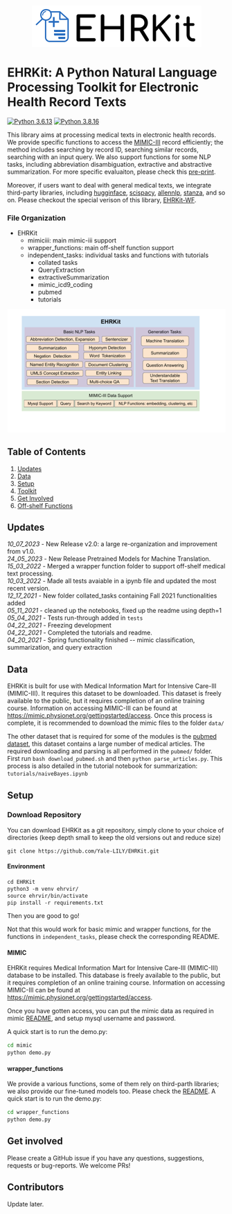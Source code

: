 <p align="center">
   <img src="EHRLogo.png" alt="EHRKit"/>
</p>


# EHRKit: A Python Natural Language Processing Toolkit for Electronic Health Record Texts


[![Python 3.6.13](https://img.shields.io/badge/python-3.6.13-green.svg)](https://www.python.org/downloads/release/python-360/)
[![Python 3.8.16](https://img.shields.io/badge/python-3.8.16-green.svg)](https://www.python.org/downloads/release/python-380/)

This library aims at processing medical texts in electronic health records. We provide specific functions to access the [MIMIC-III](https://physionet.org/content/mimiciii-demo/) record efficiently; the method includes searching by record ID, searching similar records, searching with an input query. We also support functions for some NLP tasks, including abbreviation disambiguation, extractive and abstractive summarization. For more specific evaluaiton, please check this [pre-print](https://arxiv.org/abs/2204.06604).

Moreover, if users want to deal with general medical texts, we integrate third-party libraries, including [hugginface](https://huggingface.co/), [scispacy](https://allenai.github.io/scispacy/), [allennlp](https://github.com/allenai/allennlp), [stanza](https://stanfordnlp.github.io/stanza/), and so on. Please checkout the special verison of this library, [EHRKit-WF](https://github.com/Yale-LILY/EHRKit/tree/master/wrapper_functions).


### File Organization

- EHRKit
  - mimiciii: main mimic-iii support
  - wrapper_functions: main off-shelf function support
  - independent_tasks: individual tasks and functions with tutorials
    - collated tasks
    - QueryExtraction
    - extractiveSummarization
    - mimic_icd9_coding
    - pubmed
    - tutorials


<p align="center">
   <img src="ehrkit.pdf" alt="EHRKit"/>
</p>

## Table of Contents

1. [Updates](#updates)
2. [Data](#data)
3. [Setup](#setup)
4. [Toolkit](#toolkit)
5. [Get Involved](#get-involved)
6. [Off-shelf Functions](#get-involved)
<!-- 6. [Citation](#get-involved) -->




## Updates
_10_07_2023_ - New Release v2.0: a large re-organization and improvement from v1.0. <br/>
_24_05_2023_ - New Release Pretrained Models for Machine Translation. <br/>
_15_03_2022_ - Merged a wrapper function folder to support off-shelf medical text processing. <br/>
_10_03_2022_ - Made all tests avaiable in a ipynb file and updated the most recent version. <br/>
_12_17_2021_ - New folder collated_tasks containing Fall 2021 functionalities added <br/>
_05_11_2021_ - cleaned up the notebooks, fixed up the readme using depth=1 <br/>
_05_04_2021_ - Tests run-through added in `tests` <br/>
_04_22_2021_ - Freezing development <br/>
_04_22_2021_ - Completed the tutorials and readme. <br/>
_04_20_2021_ - Spring functionality finished -- mimic classification, summarization, and query extraction <br/>

## Data
EHRKit is built for use with Medical Information Mart for Intensive Care-III (MIMIC-III). It requires this dataset to be downloaded. This dataset is freely available to the public, but it requires completion of an online training course. Information on accessing MIMIC-III can be found at https://mimic.physionet.org/gettingstarted/access. Once this process is complete, it is recommended to download the mimic files to the folder `data/`

The other dataset that is required for some of the modules is the [pubmed dataset](https://www.ncbi.nlm.nih.gov/CBBresearch/Wilbur/IRET/DATASET/), this dataset contains a large number of medical articles. The required downloading and parsing is all performed in the `pubmed/` folder. First run `bash download_pubmed.sh` and then `python parse_articles.py`. This process is also detailed in the tutorial notebook for summarization: `tutorials/naiveBayes.ipynb`

## Setup

### Download Repository

You can download EHRKit as a git repository, simply clone to your choice of directories (keep depth small to keep the old versions out and reduce size)
```
git clone https://github.com/Yale-LILY/EHRKit.git
```

#### Environment

```
cd EHRKit
python3 -m venv ehrvir/
source ehrvir/bin/activate
pip install -r requirements.txt
```
Then you are good to go!

Not that this would work for basic mimic and wrapper functions, for the functions in `independent_tasks`, please check the corresponding README.


#### MIMIC
EHRKit requires Medical Information Mart for Intensive Care-III (MIMIC-III) database to be installed. This database is freely available to the public, but it requires completion of an online training course. Information on accessing MIMIC-III can be found at https://mimic.physionet.org/gettingstarted/access.

Once you have gotten access, you can put the mimic data as required in mimic [README](mimic/README.md), and setup mysql username and password.

A quick start is to run the demo.py:
```bash
cd mimic
python demo.py
```

#### wrapper_functions
We provide a various functions, some of them rely on third-parth libraries; we also provide our fine-tuned models too. 
Please check the [README](wrapper_functions/README.md).
A quick start is to run the demo.py:
```bash
cd wrapper_functions
python demo.py
```

## Get involved

Please create a GitHub issue if you have any questions, suggestions, requests or bug-reports. We welcome PRs!


## Contributors
Update later.
